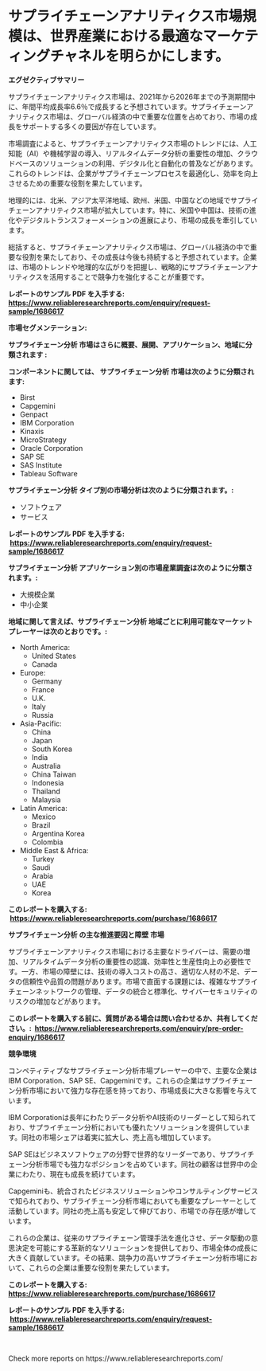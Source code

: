 <p><h1>サプライチェーンアナリティクス市場規模は、世界産業における最適なマーケティングチャネルを明らかにします。</h1></p><p><strong>エグゼクティブサマリー</strong></p>
<p><p>サプライチェーンアナリティクス市場は、2021年から2026年までの予測期間中に、年間平均成長率6.6％で成長すると予想されています。サプライチェーンアナリティクス市場は、グローバル経済の中で重要な位置を占めており、市場の成長をサポートする多くの要因が存在しています。</p><p>市場調査によると、サプライチェーンアナリティクス市場のトレンドには、人工知能（AI）や機械学習の導入、リアルタイムデータ分析の重要性の増加、クラウドベースのソリューションの利用、デジタル化と自動化の普及などがあります。これらのトレンドは、企業がサプライチェーンプロセスを最適化し、効率を向上させるための重要な役割を果たしています。</p><p>地理的には、北米、アジア太平洋地域、欧州、米国、中国などの地域でサプライチェーンアナリティクス市場が拡大しています。特に、米国や中国は、技術の進化やデジタルトランスフォーメーションの進展により、市場の成長を牽引しています。</p><p>総括すると、サプライチェーンアナリティクス市場は、グローバル経済の中で重要な役割を果たしており、その成長は今後も持続すると予想されています。企業は、市場のトレンドや地理的な広がりを把握し、戦略的にサプライチェーンアナリティクスを活用することで競争力を強化することが重要です。</p></p>
<p><strong>レポートのサンプル PDF を入手する: <a href="https://www.reliableresearchreports.com/enquiry/request-sample/1686617">https://www.reliableresearchreports.com/enquiry/request-sample/1686617</a></strong></p>
<p><strong>市場セグメンテーション:</strong></p>
<p><strong> サプライチェーン分析 市場はさらに概要、展開、アプリケーション、地域に分類されます :</strong></p>
<p><strong>コンポーネントに関しては、 サプライチェーン分析 市場は次のように分類されます: &nbsp;</strong></p>
<p><ul><li>Birst</li><li>Capgemini</li><li>Genpact</li><li>IBM Corporation</li><li>Kinaxis</li><li>MicroStrategy</li><li>Oracle Corporation</li><li>SAP SE</li><li>SAS Institute</li><li>Tableau Software</li></ul></p>
<p><strong> サプライチェーン分析 タイプ別の市場分析は次のように分類されます。:</strong></p>
<p><ul><li>ソフトウェア</li><li>サービス</li></ul></p>
<p><strong>レポートのサンプル PDF を入手する: &nbsp;<a href="https://www.reliableresearchreports.com/enquiry/request-sample/1686617">https://www.reliableresearchreports.com/enquiry/request-sample/1686617</a></strong></p>
<p><strong> サプライチェーン分析 アプリケーション別の市場産業調査は次のように分類されます。:</strong></p>
<p><ul><li>大規模企業</li><li>中小企業</li></ul></p>
<p><strong>地域に関して言えば、サプライチェーン分析 地域ごとに利用可能なマーケットプレーヤーは次のとおりです。:</strong></p>
<p><ul>
    <li>
        North America:
        <ul>
            <li>United States</li>
            <li>Canada</li>
        </ul>
    </li>
    <li>
        Europe:
        <ul>
            <li>Germany</li>
            <li>France</li>
            <li>U.K.</li>
            <li>Italy</li>
            <li>Russia</li>
        </ul>
    </li>
    <li>
        Asia-Pacific:
        <ul>
            <li>China</li>
            <li>Japan</li>
            <li>South Korea</li>
            <li>India</li>
            <li>Australia</li>
            <li>China Taiwan</li>
            <li>Indonesia</li>
            <li>Thailand</li>
            <li>Malaysia</li>
        </ul>
    </li>
    <li>
        Latin America:
        <ul>
            <li>Mexico</li>
            <li>Brazil</li>
            <li>Argentina Korea</li>
            <li>Colombia</li>
        </ul>
    </li>
    <li>
        Middle East & Africa:
        <ul>
            <li>Turkey</li>
            <li>Saudi</li>
            <li>Arabia</li>
            <li>UAE</li>
            <li>Korea</li>
        </ul>
    </li>
    </ul></p>
<p><strong>このレポートを購入する: &nbsp;<a href="https://www.reliableresearchreports.com/purchase/1686617">https://www.reliableresearchreports.com/purchase/1686617</a></strong></p>
<p><strong>サプライチェーン分析 の主な推進要因と障壁 市場</strong></p>
<p><p>サプライチェーンアナリティクス市場における主要なドライバーは、需要の増加、リアルタイムデータ分析の重要性の認識、効率性と生産性向上の必要性です。一方、市場の障壁には、技術の導入コストの高さ、適切な人材の不足、データの信頼性や品質の問題があります。市場で直面する課題には、複雑なサプライチェーンネットワークの管理、データの統合と標準化、サイバーセキュリティのリスクの増加などがあります。</p></p>
<p><strong>このレポートを購入する前に、質問がある場合は問い合わせるか、共有してください。:&nbsp; <a href="https://www.reliableresearchreports.com/enquiry/pre-order-enquiry/1686617">https://www.reliableresearchreports.com/enquiry/pre-order-enquiry/1686617</a></strong></p>
<p><strong>競争環境</strong></p>
<p><p>コンペティティブなサプライチェーン分析市場プレーヤーの中で、主要な企業はIBM Corporation、SAP SE、Capgeminiです。これらの企業はサプライチェーン分析市場において強力な存在感を持っており、市場成長に大きな影響を与えています。</p><p>IBM Corporationは長年にわたりデータ分析やAI技術のリーダーとして知られており、サプライチェーン分析においても優れたソリューションを提供しています。同社の市場シェアは着実に拡大し、売上高も増加しています。</p><p>SAP SEはビジネスソフトウェアの分野で世界的なリーダーであり、サプライチェーン分析市場でも強力なポジションを占めています。同社の顧客は世界中の企業にわたり、現在も成長を続けています。</p><p>Capgeminiも、統合されたビジネスソリューションやコンサルティングサービスで知られており、サプライチェーン分析市場においても重要なプレーヤーとして活動しています。同社の売上高も安定して伸びており、市場での存在感が増しています。</p><p>これらの企業は、従来のサプライチェーン管理手法を進化させ、データ駆動の意思決定を可能にする革新的なソリューションを提供しており、市場全体の成長に大きく貢献しています。その結果、競争力の高いサプライチェーン分析市場において、これらの企業は重要な役割を果たしています。</p></p>
<p><strong>このレポートを購入する: &nbsp; <a href="https://www.reliableresearchreports.com/purchase/1686617">https://www.reliableresearchreports.com/purchase/1686617</a></strong></p>
<p><strong>レポートのサンプル PDF を入手する: &nbsp;<a href="https://www.reliableresearchreports.com/enquiry/request-sample/1686617">https://www.reliableresearchreports.com/enquiry/request-sample/1686617</a></strong><strong></strong></p>
<p>&nbsp;</p>
<p>Check more reports on https://www.reliableresearchreports.com/</p>